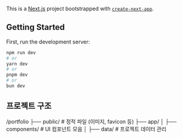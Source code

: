 This is a [Next.js](https://nextjs.org) project bootstrapped with [`create-next-app`](https://nextjs.org/docs/app/api-reference/cli/create-next-app).

## Getting Started

First, run the development server:

```bash
npm run dev
# or
yarn dev
# or
pnpm dev
# or
bun dev
```

## 프로젝트 구조
/portfolio
 ├── public/           # 정적 파일 (이미지, favicon 등)
 ├── app/
 │   ├── components/   # UI 컴포넌트 모음
 │   ├── data/         # 프로젝트 데이터 관리
